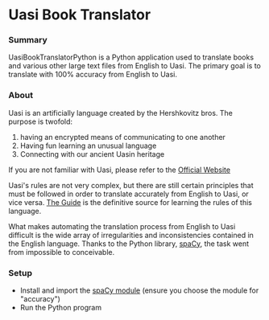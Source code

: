 # Uasi Book Translator

### Summary
UasiBookTranslatorPython is a Python application used to translate books and various other large text files from English to Uasi. The primary goal is to translate with 100% accuracy from English to Uasi.

### About
Uasi is an artificially language created by the Hershkovitz bros. The purpose is twofold:
1) having an encrypted means of communicating to one another
2) Having fun learning an unusual language
3) Connecting with our ancient Uasin heritage

If you are not familiar with Uasi, please refer to the [Official Website](http://uasilanguage.online)

Uasi's rules are not very complex, but there are still certain principles that must be followed in order to translate accurately from English to Uasi, or vice versa. [The Guide](https://drive.google.com/file/d/1dej4qjnA0S3Yw0IpKd5oEL2YkW4-OAcd/view?usp=share_link) is the definitive source for learning the rules of this language.

What makes automating the translation process from English to Uasi difficult is the wide array of irregularities and inconsistencies contained in the English language. Thanks to the Python library, [spaCy](https://spacy.io), the task went from impossible to conceivable.

### Setup

* Install and import the [spaCy module](https://spacy.io/models) (ensure you choose the module for "accuracy")
* Run the Python program
